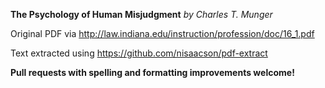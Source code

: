 **The Psychology of Human Misjudgment**
_by Charles T. Munger_

Original PDF via http://law.indiana.edu/instruction/profession/doc/16_1.pdf

Text extracted using https://github.com/nisaacson/pdf-extract

**Pull requests with spelling and formatting improvements welcome!**

